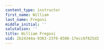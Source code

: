 ```yaml
---
content_type: instructor
first_name: William
last_name: Fregosi
middle_initial: ''
salutation: ''
title: William Fregosi
uid: 2b24344a-9363-23f0-8506-17ecc6f825d3
---
```

